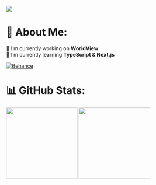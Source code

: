 ![](https://skillicons.dev/icons?i=c,cs,java,html,css,tailwind,threejs,react,spring,npm,git,svg,vscode,visualstudio,github,blender,figma,obsidian,pr,ps&perline=20#gh-dark-mode-only)


<!--
![](https://skillicons.dev/icons?i=c,cs,java,html,css,&perline=20#gh-dark-mode-only)<br>
![](https://skillicons.dev/icons?i=react,spring&perline=20#gh-dark-mode-only)<br>
![](https://skillicons.dev/icons?i=tailwind,threejs&perline=20#gh-dark-mode-only)<br>
![](https://skillicons.dev/icons?i=npm,git,svg&perline=20#gh-dark-mode-only)<br>
![](https://skillicons.dev/icons?i=vscode,visualstudio,github,ps,pr,blender,figma,obsidian&perline=20#gh-dark-mode-only)
-->


# 💫 About Me:
🔭 I’m currently working on **WorldView**<br>
🌱 I’m currently learning **TypeScript & Next.js**<br>

[![Behance](https://img.shields.io/badge/Behance-1769ff?logo=behance&logoColor=white)](https://www.behance.net/shalev3)


# 📊 GitHub Stats:
<a href="https://www.youtube.com/watch?v=dQw4w9WgXcQ"><img src="https://github-readme-stats.vercel.app/api?username=Shalev-Aviv&theme=holi&hide_border=false&include_all_commits=false&count_private=false" height="195"></a>
<a href="https://www.youtube.com/watch?v=dQw4w9WgXcQ"><img src="https://github-readme-stats.vercel.app/api/top-langs/?username=Shalev-Aviv&theme=holi&hide_border=false&include_all_commits=false&count_private=false&layout=compact" height="195"></a>

<!-- Used these sites & repos to decorate the README -->
<!-- https://gprm.itsvg.in -->
<!-- https://github.com/tandpfun/skill-icons?tab=readme-ov-file#icons-list -->
